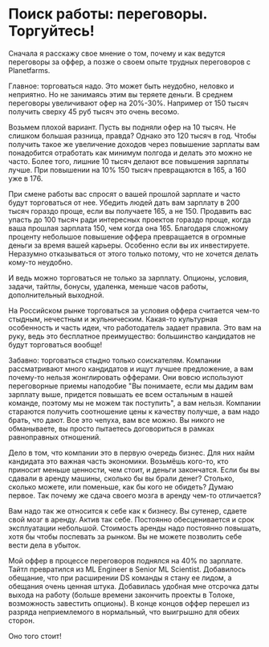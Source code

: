 # Поиск работы: переговоры. Торгуйтесь!

Сначала я расскажу свое мнение о том, почему и как ведутся переговоры за оффер, а позже о своем опыте трудных переговоров с Planetfarms.

Главное: торговаться надо. Это может быть неудобно, неловко и неприятно. Но не занимаясь этим вы теряете деньги. В среднем переговоры увеличивают офер на 20%-30%. Например от 150 тысяч получить сверху 45 руб тысяч это очень весомо. 

Возьмем плохой вариант. Пусть вы подняли офер на 10 тысяч. Не слишком большая разница, правда? Однако это 120 тысяч в год. Чтобы получить такое же увеличение доходов через повышение зарплаты 
вам понадобится отработать как минимум полгода и делать это можно не часто. Более того, лишние 10 тысяч делают все повышения зарплаты лучше. При повышении на 10% 150 тысяч превращаются в 165, а 160 уже в 176. 

При смене работы вас спросят о вашей прошлой зарплате и часто будут торговаться от нее. Убедить людей дать вам зарплату в 200 тысяч гораздо проще, если вы получаете 165, а не 150. Продавить вас упасть до 100 тысяч ради интересных проектов гораздо проще, когда ваша прошлая зарплата 150, чем когда она 165. Благодаря сложному проценту небольшое повышение оффера превращается в огромные деньги за время вашей карьеры. Особенно если вы их инвестируете. Неразумно отказываться от этого только потому, что не хочется делать кому-то неудобно.

И ведь можно торговаться не только за зарплату. Опционы, условия, задачи, тайтлы, бонусы, удаленка, меньше часов работы, дополнительный выходной.

На Российском рынке торговаться за условия оффера считается чем-то стыдным, нечестным и жульническим. Какая-то культурная особенность и часть идеи, что работодатель задает правила. Это вам на руку, ведь это бесплатное преимущество: большинство кандидатов не будут торговаться вообще! 

Забавно: торговаться стыдно только соискателям. Компании рассматривают много кандидатов и ищут лучшее предложение, а вам почему-то нельзя жонглировать офферами. Они вовсю используют переговорные приемы наподобие "Вы понимаете, если мы дадим вам зарплату выше, придется повышать ее всем остальным в нашей команде, поэтому мы не можем так поступить", а вам нельзя. Компании стараются получить соотношение цены к качеству получше, а вам надо брать, что дают. Все это чепуха, вам все можно. Вы никого не обманываете, вы просто пытаетесь договориться в рамках равноправных отношений. 

Дело в том, что компании это в первую очередь бизнес. Для них найм кандидата это важная часть экономики. Возьмёшь кого-то, кто приносит меньше ценности, чем стоит, и деньги закончатся. Если бы вы сдавали в аренду машины, сколько бы вы брали денег? Столько, сколько можете, или поменьше, как бы кого не обидеть? Думаю первое. Так почему же сдача своего мозга в аренду чем-то отличается?

Вам надо так же относится к себе как к бизнесу. Вы сутенер, сдаете свой мозг в аренду. Актив так себе. Постоянно обесценивается и срок эксплуатации небольшой. Стоимость аренды надо постоянно повышать, хотя бы чтобы поспевать за рынком. Вы не можете позволить себе вести дела в убыток.

Мой оффер в процессе переговоров поднялся на 40% по зарплате. Тайтл превратился из ML Engineer в Senior ML Scientist. Добавилось обещание, что при расширении DS команды я стану ее лидом, а обещания очень  ценная штука. Добавилась удобная мне отсрочка даты выхода на работу (больше времени закончить проекты в Толоке, возможность завестить опционы). В конце концов оффер перешел из разряда неприемлемого в нормальный, что выигрышно для обеих сторон.

Оно того стоит!